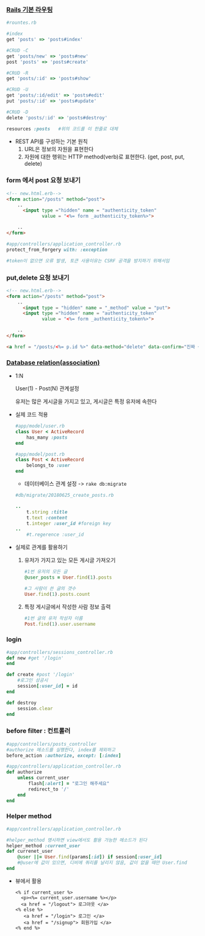 

### [Rails 기본 라우팅](https://guides.rorlab.org/routing.html#%EB%A6%AC%EC%86%8C%EC%8A%A4-%EA%B8%B0%EB%B0%98%EC%9C%BC%EB%A1%9C-%EB%9D%BC%EC%9A%B0%ED%8C%85%ED%95%98%EA%B8%B0-rails%EC%9D%98-%EA%B8%B0%EB%B3%B8)

~~~ruby
#rountes.rb

#index
get 'posts' => 'posts#index'

#CRUD -C
get 'posts/new' => 'posts#new'
post 'posts' => 'posts#create'

#CRUD -R
get 'posts/:id' => 'posts#show'

#CRUD -U
get 'posts/:id/edit' => 'posts#edit'
put 'posts/:id' => 'posts#update'

#CRUD -D
delete 'posts/:id' => 'posts#destroy'
~~~

~~~ruby
resources :posts   #위의 코드를 이 한줄로 대체
~~~

- REST API를 구성하는 기본 원칙
  1. URL은 정보의 자원을 표현한다
  2. 자원에 대한 행위는 HTTP method(verb)로 표현한다. (get, post, put, delete)



### form 에서 post 요청 보내기

~~~html
<!-- new.html.erb-->
<form action="/posts" method="post">
    ..
      <input type ="hidden" name = "authenticity_token"
             value = "<%= form _authenticity_token%>">

    ..
</form>
~~~

~~~ruby
#app/controllers/application_controller.rb
protect_from_forgery with: :exception

#token이 없으면 오류 발생, 토큰 사용이유는 CSRF 공격을 방지하기 위해서임
~~~

###

### put,delete 요청 보내기

~~~html
<!-- new.html.erb-->
<form action="/posts" method="post">
    ..
      <input type = "hidden" name = "_method" value = "put">
      <input type ="hidden" name = "authenticity_token"
             value = "<%= form _authenticity_token%>">

    ..
</form>
~~~

~~~html
<a href = "/posts/<%= p.id %>" data-method="delete" data-confirm="진짜 삭제?">삭제</a>
~~~





### [Database relation(association)](https://guides.rorlab.org/association_basics.html)

- 1:N

  User(1) - Post(N)  관계설정

  유저는 많은 게시글을 가지고 있고, 게시글은 특정 유저에 속한다

- 실제 코드 적용

  ~~~ruby
  #app/model/user.rb
  class User < ActiveRecord
      has_many :posts
  end
  ~~~

  ~~~ruby
  #app/model/post.rb
  class Post < ActiveRecord
      belongs_to :user
  end
  ~~~

  - 데이터베이스 관계 설정 -> `rake db:migrate`

  ~~~ruby
  #db/migrate/20180625_create_posts.rb

  ..
      t.string :title
      t.text :content
      t.integer :user_id #foreign key
  ..
      #t.regerence :user_id
  ~~~

- 실제로 관계를 활용하기

  1. 유저가 가지고 있는 모든 게시글 가져오기

     ~~~ruby
     #1번 유저의 모든 글
     @user_posts = User.find(1).posts

     #그 사람이 쓴 글의 갯수
     User.find(1).posts.count
     ~~~

  2. 특정 게시글에서 작성한 사람 정보 출력

     ~~~ruby
     #1번 글의 유저 작성자 이름
     Post.find(1).user.username
     ~~~



### login

~~~ruby
#app/controllers/sessions_controller.rb
def new #get '/login'
end

def create #post '/login'
    #로그인 성공시
    session[:user_id] = id
end

def destroy
    session.clear
end
~~~



### before filter : 컨트롤러

~~~ruby
#app/controllers/posts_controller
#authorize 메소드를 실행한다, index를 제외하고
before_action :authorize, except: [:index]
~~~

~~~ruby
#app/controllers/application_controller.rb
def authorize
    unless current_user
        flash[:alert] = "로그인 해주세요"
        redirect_to '/'
    end
end
~~~



### Helper method

~~~ruby
#app/controllers/application_controller.rb

#helper_method 명시하면 view에서도 활용 가능한 메소드가 된다
helper_method :current_user
def currenet_user
    @user ||= User.find(params[:id]) if session[:user_id]
    #@user에 값이 있으면, 디비에 쿼리를 날리지 않음, 값이 없을 때만 User.find
end
~~~

- 뷰에서 활용

  ~~~erb
  <% if current_user %>
    <p><%= current_user.username %></p>
    <a href = "/logout"> 로그아웃 </a>
  <% else %>
     <a href = "/login"> 로그인 </a>
     <a href = "/signup"> 회원가입 </a>
  <% end %>
  ~~~
